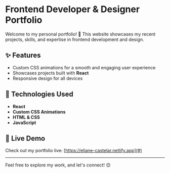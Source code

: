 # Frontend Developer & Designer Portfolio

Welcome to my personal portfolio! 🚀 This website showcases my recent projects, skills, and expertise in frontend development and design.

## ✨ Features

- Custom CSS animations for a smooth and engaging user experience  
- Showcases projects built with **React**  
- Responsive design for all devices  

## 📌 Technologies Used

- **React**  
- **Custom CSS Animations**  
- **HTML & CSS**  
- **JavaScript**  

## 🎨 Live Demo  
Check out my portfolio live: [https://eliane-castelar.netlify.app](#)  

---

Feel free to explore my work, and let's connect! 😊  
